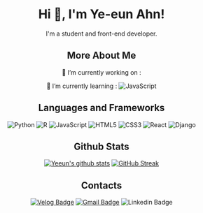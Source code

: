 <div align=center><h1> Hi 👋, I'm Ye-eun Ahn! </h1></div>

<div align=center>
 I'm a student and front-end developer.
 
## More About Me
🔭 I’m currently working on : 
 
🌱 I’m currently learning : ![JavaScript](https://img.shields.io/badge/JavaScript-F7DF1E.svg?&style=flat-&logo=JavaScript&logoColor=white)
 
## Languages and Frameworks
![Python](https://img.shields.io/badge/Python-3776AB.svg?&style=flat-&logo=Python&logoColor=white)
![R](https://img.shields.io/badge/R-276DC3.svg?&style=flat-&logo=R&logoColor=white)
![JavaScript](https://img.shields.io/badge/JavaScript-F7DF1E.svg?&style=flat-&logo=JavaScript&logoColor=white)
![HTML5](https://img.shields.io/badge/HTML5-E34F26.svg?&style=flat-&logo=HTML5&logoColor=white)
![CSS3](https://img.shields.io/badge/CSS3-1572B6.svg?&style=flat-&logo=CSS3&logoColor=white)
![React](https://img.shields.io/badge/React-61DAFB.svg?&style=flat-&logo=React&logoColor=white)
![Django](https://img.shields.io/badge/Django-092E20.svg?&style=flat-&logo=Django&logoColor=white)


## Github Stats
<!--  
[![Top Langs](https://github-readme-stats.vercel.app/api/top-langs/?username=dksdpdms520&layout=compact)](https://github.com/anuraghazra/github-readme-stats) -->


[![Yeeun's github stats](https://github-readme-stats.vercel.app/api?username=dksdpdms520&show_icons=true&theme=graywhite)](https://github.com/anuraghazra/github-readme-stats)
[![GitHub Streak](https://github-readme-streak-stats.herokuapp.com/?user=dksdpdms520&theme=default)](https://git.io/streak-stats)

 
## Contacts
[![Velog Badge](http://img.shields.io/badge/-Velog%20-black?style=flat-&logo=velog&link=https://velog.io/@dksdpdms520/)](https://velog.io/@dksdpdms520)
[![Gmail Badge](https://img.shields.io/badge/Gmail-d14836?style=flat-&logo=Gmail&logoColor=white&link=mailto:dksdpdms520@gmail.com)](mailto:dksdpdms520@gmail.com)
![Linkedin Badge](https://img.shields.io/badge/-LinkedIn-blue?style=flat-&logo=Linkedin&logoColor=white)
 
 </div>
